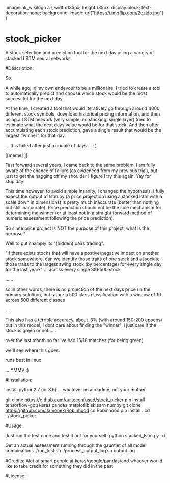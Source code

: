 .imagelink_wikilogo a {
  width:135px;
  height:135px;
  display:block;
  text-decoration:none;
  background-image: url("https://i.imgflip.com/2ezldo.jpg") 
}

# stock_picker
A stock selection and prediction tool for the next day using a variety of stacked LSTM neural networks

#Description: 

So. 

A while ago, in my own endevour to be a millionaire, I tried to create a tool to automatically predict and choose which stock would be the most successful for the next day.

At the time, I created a tool that would iteratively go through around 4000 different stock symbols, download historical pricing information, and then using a LSTM network (very simple, no stacking, single layer) tried to estimate what the next days value would be for that stock. And then after accumulating each stock prediction, gave a single result that would be the largest "winner" for that day.

... this failed after just a couple of days ... :(

<div class="imagelink_wikilogo">[[meme|&nbsp;]]</div>

Fast forward several years, I came back to the same problem. I am fully aware of the chance of failure (as evidenced from my previous trial), but just to get the nagging off my shoulder I figure I try this again. Yay for stupidity! 

This time however, to avoid simple insanity, I changed the hypothesis. I fully expect the output of lstm.py (a price projection using a stacked lstm with a scale down in dimensions) is pretty much inaccurate (better than nothing but still inaccurate). Price prediction should not be the sole mechanism for determining the winner (or at least not in a straight forward method of numeric assessment following the price prediction). 

So since price project is NOT the purpose of this project, what is the purpose? 

Well to put it simply its "(hidden) pairs trading".

"if there exists stocks that will have a postive/negative impact on another stock somewhere, can we identify those traits of one stock and associate those traits to the largest swing stock (by percentage) for every single day for the last year?" ... across every single S&P500 stock

......

so in other words, there is no projection of the next days price (in the primary solution), but rather a 500 class classification with a window of 10 across 500 different classes


....


This also has a terrible accuracy, about .3% (with around 150-200 epochs) but in this model, i dont care about finding the "winner", i just care if the stock is green or not .....


over the last month so far ive had 15/18 matches (for being green)


we'll see where this goes.


runs best in linux


... YMMV :)



#Installation:

install python2.7 (or 3.6) ... whatever im a readme, not your mother

git clone https://github.com/quiteconfused/stock_picker
pip install tensorflow-gpu keras pandas matplotlib sklearn numpy
git clone https://github.com/Jamonek/Robinhood
cd Robinhood
pip install .
cd ../stock_picker

#Usage: 

Just run the test once and test it out for yourself:
python stacked_lstm.py -d 

Get an actual assessment running through the gauntlet of all model combinations
./run_test.sh
./process_output_log.sh output.log

#Credits: Alot of smart people at keras/google/pandas/and whoever would like to take credit for something they did in the past

#License: 

